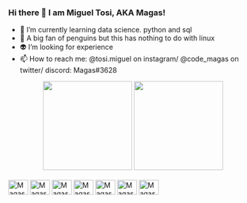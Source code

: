 ### Hi there 👋 I am Miguel Tosi, AKA Magas!

- 🐍 I’m currently learning data science. python and sql
- 🐧 A big fan of penguins but this has nothing to do with linux
- 👽 I’m looking for experience
- 📫 How to reach me: @tosi.miguel on instagram/ @code_magas on twitter/ discord: Magas#3628

<div align="center">
  <img height="180em" src="https://github-readme-stats.vercel.app/api?username=migueltosi&show_icons=true&theme=cobalt2&include_all_commits=true&count_private=true"/>
  <img height="180em" src="https://github-readme-stats.vercel.app/api/top-langs/?username=migueltosi&layout=compact&langs_count=7&theme=cobalt2"/>
</div>
<div style="display: inline_block"><br>
<img align="center" alt="Magas-Python" height="30" width="40" src="https://cdn.jsdelivr.net/gh/devicons/devicon/icons/python/python-original.svg">
<img align="center" alt="Magas-Anaconda" height="30" width="40" src="https://cdn.jsdelivr.net/gh/devicons/devicon/icons/anaconda/anaconda-original.svg">
<img align="center" alt="Magas-Pandas" height="30" width="40" src="https://cdn.jsdelivr.net/gh/devicons/devicon/icons/pandas/pandas-original.svg">
<img align="center" alt="Magas-MySQL" height="30" width="40" src="https://cdn.jsdelivr.net/gh/devicons/devicon/icons/mysql/mysql-original.svg">
 <img align="center" alt="Magas-VSCode" height="30" width="40" src="https://cdn.jsdelivr.net/gh/devicons/devicon/icons/vscode/vscode-original.svg">
<img align="center" alt="Magas-Linux" height="30" width="40" src="https://cdn.jsdelivr.net/gh/devicons/devicon/icons/linux/linux-original.svg">     
<img align="center" alt="Magas-Ubuntu" height="30" width="40" src="https://cdn.jsdelivr.net/gh/devicons/devicon/icons/ubuntu/ubuntu-plain.svg">               
</div>
                                                                                                                                                      
<!---
migueltosi/migueltosi is a ✨ special ✨ repository because its `README.md` (this file) appears on your GitHub profile.
You can click the Preview link to take a look at your changes.
--->
